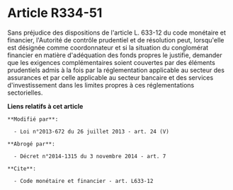 # Article R334-51

Sans préjudice des dispositions de l'article L. 633-12 du code monétaire et financier, l'Autorité de contrôle prudentiel et
de résolution peut, lorsqu'elle est désignée comme coordonnateur et si la situation du conglomérat financier en matière
d'adéquation des fonds propres le justifie, demander que les exigences complémentaires soient couvertes par des éléments
prudentiels admis à la fois par la réglementation applicable au secteur des assurances et par celle applicable au secteur
bancaire et des services d'investissement dans les limites propres à ces réglementations sectorielles.

**Liens relatifs à cet article**

	**Modifié par**:

	  - Loi n°2013-672 du 26 juillet 2013 - art. 24 (V)

	**Abrogé par**:

	  - Décret n°2014-1315 du 3 novembre 2014 - art. 7

	**Cite**:

	  - Code monétaire et financier - art. L633-12
